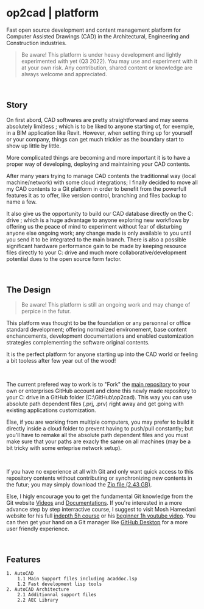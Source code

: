# op2cad | platform

Fast open source development and content management platform for Computer Assisted Drawings (CAD) in the Architectural, Engineering and Construction industries.

> Be aware! This platform is under heavy development and lightly experimented with yet (Q3 2022). You may use and experiment with it at your own risk. Any contribution, shared content or knowledge are always welcome and appreciated.

&nbsp;

## Story

On first abord, CAD softwares are pretty straightforward and may seems absolutely limitless ; which is to be liked to anyone starting of, for exemple, in a BIM application like Revit. However, when setting thing up for yourself or your company, things can get much trickier as the boundary start to show up little by little.

More complicated things are becoming and more important it is to have a proper way of developing, deploying and maintaining your CAD contents.

After many years trying to manage CAD contents the traditionnal way (local machine/network) with some cloud integrations; I finally decided to move all my CAD contents to a Git platform in order to benefit from the powerfull features it as to offer, like version control, branching and files backup to name a few. 

It also give us the opportunity to build our CAD database directly on the C: drive ; which is a huge advantage to anyone exploring new workflows by offering us the peace of mind to experiment without fear of disturbing anyone else ongoing work; any change made is only available to you until you send it to be integrated to the main branch. There is also a possible significant hardware performance gain to be made by keeping resource files directly to your C: drive and much more collaborative/development potential dues to the open source form factor.

&nbsp;

## The Design

> Be aware! This platform is still an ongoing work and may change of perpice in the futur.

This platform was thought to be the foundation or any personnal or office standard development; offering normalized environement, base content enchancements, development documentations and enabled customization strategies complementing the software original contents.

It is the perfect platform for anyone starting up into the CAD world or feeling a bit tooless after few year out of the wood!

&nbsp;

The current prefered way to work is to "Fork" the [main repository](https://github.com/op2-platforms/op2cad) to your own or enterprises GitHub account and clone this newly made repository to your C: drive in a GitHub folder (C:\GitHub\op2cad). This way you can use absolute path dependent files (.prj, .prv) right away and get going with existing applications customization. 

Else, if you are working from multiple computers, you may prefer to build it directly inside a cloud folder to prevent having to push/pull constantly; but you'll have to remake all the absolute path dependent files and you must make sure that your paths are exacly the same on all machines (may be a bit tricky with some enteprise network setup).

&nbsp;

If you have no experience at all with Git and only want quick access to this repository contents without contributing or synchronizing new contents in the futur; you may simply download the [Zip file (2.43 GB)](https://github.com/op2-platforms/op2cad/archive/refs/heads/main.zip). 

Else, I higly encourage you to get the fundamental Git knowledge from the Git website [Videos](https://git-scm.com/videos) and [Documentations](https://git-scm.com/docs). If you're interested in a more advance step by step interractive course, I suggest to visit Mosh Hamedani website for his full [indepth 5h course](https://codewithmosh.com/p/the-ultimate-git-course) or his [beginner 1h youtube video](https://www.youtube.com/watch?v=8JJ101D3knE). You can then get your hand on a Git manager like [GitHub Desktop](https://desktop.github.com/) for a more user friendly experience.

&nbsp;

## Features

```features
1. AutoCAD
    1.1 Main Support files including acaddoc.lsp
    1.2 Fast development lisp tools
2. AutoCAD Architecture
    2.1 Additionnal support files
    2.2 AEC Library
```
